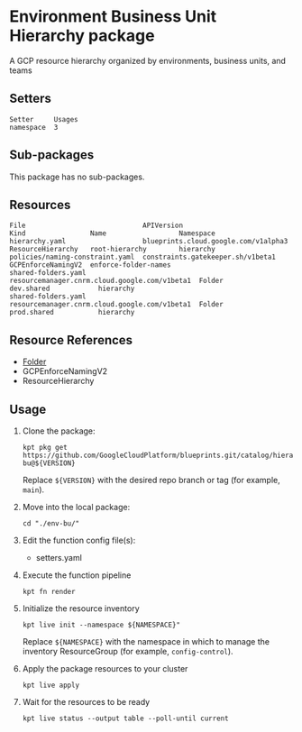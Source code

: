 # Environment Business Unit Hierarchy package

A GCP resource hierarchy organized by environments, business units, and
teams

## Setters

```
Setter     Usages
namespace  3
```

## Sub-packages

This package has no sub-packages.

## Resources

```
File                             APIVersion                                     Kind                Name                  Namespace
hierarchy.yaml                   blueprints.cloud.google.com/v1alpha3           ResourceHierarchy   root-hierarchy        hierarchy
policies/naming-constraint.yaml  constraints.gatekeeper.sh/v1beta1              GCPEnforceNamingV2  enforce-folder-names
shared-folders.yaml              resourcemanager.cnrm.cloud.google.com/v1beta1  Folder              dev.shared            hierarchy
shared-folders.yaml              resourcemanager.cnrm.cloud.google.com/v1beta1  Folder              prod.shared           hierarchy
```

## Resource References

- [Folder](https://cloud.google.com/config-connector/docs/reference/resource-docs/resourcemanager/folder)
- GCPEnforceNamingV2
- ResourceHierarchy

## Usage

1.  Clone the package:
    ```
    kpt pkg get https://github.com/GoogleCloudPlatform/blueprints.git/catalog/hierarchy/env-bu@${VERSION}
    ```
    Replace `${VERSION}` with the desired repo branch or tag
    (for example, `main`).

1.  Move into the local package:
    ```
    cd "./env-bu/"
    ```

1.  Edit the function config file(s):
    - setters.yaml

1.  Execute the function pipeline
    ```
    kpt fn render
    ```

1.  Initialize the resource inventory
    ```
    kpt live init --namespace ${NAMESPACE}"
    ```
    Replace `${NAMESPACE}` with the namespace in which to manage
    the inventory ResourceGroup (for example, `config-control`).

1.  Apply the package resources to your cluster
    ```
    kpt live apply
    ```

1.  Wait for the resources to be ready
    ```
    kpt live status --output table --poll-until current
    ```

